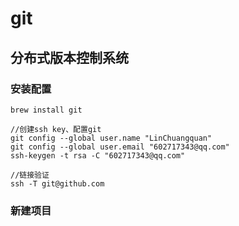 # git #

## 分布式版本控制系统 ##

### 安装配置 ###

```
brew install git

//创建ssh key、配置git
git config --global user.name "LinChuangquan"
git config --global user.email "602717343@qq.com"
ssh-keygen -t rsa -C "602717343@qq.com"

//链接验证
ssh -T git@github.com
```

### 新建项目 ###



